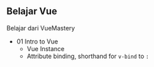 ## Belajar Vue

Belajar dari VueMastery

* 01 Intro to Vue
  * Vue Instance
  * Attribute binding, shorthand for `v-bind` to `:`
